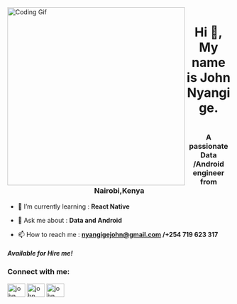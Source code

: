 <img align="left" alt="Coding Gif" width="400" src="https://media1.giphy.com/media/qgQUggAC3Pfv687qPC/giphy.gif?cid=ecf05e4737k28hw4dvffqaca5icni20r3ly9pj78up5u4vwt&rid=giphy.gif&ct=g">                                              
<h1 align="center">Hi 👋, My name is John Nyangige.<h1>
<h3 align="center">A passionate Data /Android engineer from Nairobi,Kenya</h3>

- 🌱 I’m currently learning : **React Native**

- 💬 Ask me about : **Data and Android**

- 📫 How to reach me : **nyangigejohn@gmail.com /+254 719 623 317**
<h4> <i>Available for Hire me!</i></h3>

<h3 align="left">Connect with me:</h3>
<p align="left">
<a href="https://twitter.com/John__Nyangige" target="blank"><img align="center" src="https://raw.githubusercontent.com/rahuldkjain/github-profile-readme-generator/master/src/images/icons/Social/twitter.svg" alt="john__nyangige" height="30" width="40" /></a>
<a href="https://www.linkedin.com/in/john-nyangige-53332a92/" target="blank"><img align="center" src="https://raw.githubusercontent.com/rahuldkjain/github-profile-readme-generator/master/src/images/icons/Social/linked-in-alt.svg" alt="john nyangige" height="30" width="40" /></a>
<a href="https://web.facebook.com/joan.mwita.1/" target="blank"><img align="center" src="https://raw.githubusercontent.com/rahuldkjain/github-profile-readme-generator/master/src/images/icons/Social/facebook.svg" alt="john nyangige" height="30" width="40" /></a>
</p>

